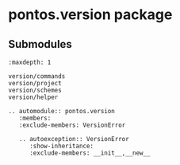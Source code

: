 # pontos.version package

## Submodules

```{toctree}
:maxdepth: 1

version/commands
version/project
version/schemes
version/helper
```

```{eval-rst}
.. automodule:: pontos.version
   :members:
   :exclude-members: VersionError

   .. autoexception:: VersionError
      :show-inheritance:
      :exclude-members: __init__,__new__
```
